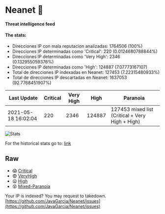 # Neanet :hocho:
#### Threat intelligence feed
#### The stats:

- Direcciones IP con mala reputacion analizadas: 1764506 (100%)
- Direcciones IP determinadas como 'Critical':  220 (0.0124680788844%)
- Direcciones IP determinadas como 'Very High':  2346 (0.132955059376%)
- Direcciones IP determinadas como 'High':  124887 (7.07773167107)
- Total de direcciones IP indexadas en Neanet:  127453 (7.22315480933%)
- Total de direcciones IP descartadas en Neanet:  1637053 (92.7768451907%)

| Last Update | Critical | Very High | High | Paranoia |
| --- | --- | --- | --- | --- |
| 2021-05-18 16:02:04 | 220 | 2346 | 124887 | 127453 mixed list (Critical + Very High + High)|

![Stats](https://docs.google.com/spreadsheets/d/e/2PACX-1vSnaNMIXVabIpDJjufMlzH7poXnshF3mgd8Is1g9ytUEzVsP5my4Trn8f-xkoLLQ38xpL3HtmUexLo6/pubchart?oid=501124687&format=image)

For the historical stats go to: [link](/stats.csv)
## Raw
- :scream: [Critical](https://raw.githubusercontent.com/JavaGarcia/Neanet/master/blacklists/neanet_critical.txt)
- :fearful: [VeryHigh](https://raw.githubusercontent.com/JavaGarcia/Neanet/master/blacklists/neanet_veryHigh.txtt)
- :frowning: [High](https://raw.githubusercontent.com/JavaGarcia/Neanet/master/blacklists/neanet_high.txt)
- :dizzy_face: [Mixed-Paranoia](https://raw.githubusercontent.com/JavaGarcia/Neanet/master/blacklists/neanet_all.txt)


Your IP is indexed? You may request to takedown. [https://github.com/JavaGarcia/Neanet/issues](https://github.com/JavaGarcia/Neanet/issues)

























































































































































































































































































































































































































































































































































































































































































































































































































































































































































































































































































































































































































































































































































































































































































































































































































































































































































































































































































































































































































































































































































































































































































































































































































































































































































































































































































































































































































































































































































































































































































































































































































































































































































































































































































































































































































































































































































































































































































































































































































































































































































































































































































































































































































































































































































































































































































































































































































































































































































































































































































































































































































































































































































































































































































































































































































































































































































































































































































































































































































































































































































































































































































































































































































































































































































































































































